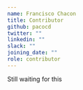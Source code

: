 ```yaml
---
name: Francisco Chacon
title: Contributor
github: pacocd
twitter: ""
linkedin: ""
slack: ""
joining_date: ""
role: contributor
---
```


Still waiting for this
